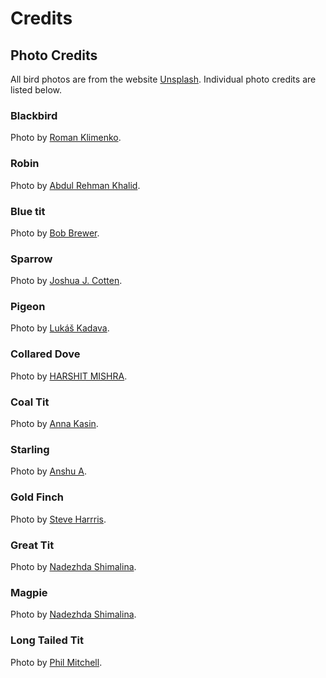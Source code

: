# Credits

## Photo Credits

All bird photos are from the website [Unsplash](https://unsplash.com/).
Individual photo credits are listed below.

### Blackbird

Photo by [Roman Klimenko](https://unsplash.com/@romaklimenko?utm_source=unsplash&utm_medium=referral&utm_content=creditCopyText).

### Robin

Photo by [Abdul Rehman Khalid](https://unsplash.com/@ar_khalid?utm_source=unsplash&utm_medium=referral&utm_content=creditCopyText).

### Blue tit

Photo by [Bob Brewer](https://unsplash.com/de/@brewbottle?utm_source=unsplash&utm_medium=referral&utm_content=creditCopyText).

### Sparrow

Photo by [Joshua J. Cotten](https://unsplash.com/@jcotten?utm_source=unsplash&utm_medium=referral&utm_content=creditCopyText).

### Pigeon

Photo by [Lukáš Kadava](https://unsplash.com/@kadava?utm_source=unsplash&utm_medium=referral&utm_content=creditCopyText).

### Collared Dove

Photo by [HARSHIT MISHRA](https://unsplash.com/@harshitmishra_0905?utm_source=unsplash&utm_medium=referral&utm_content=creditCopyText).

### Coal Tit

Photo by [Anna Kasin](https://unsplash.com/@anna_kasin?utm_source=unsplash&utm_medium=referral&utm_content=creditCopyText).

### Starling

Photo by [Anshu A](https://unsplash.com/@anshu18?utm_source=unsplash&utm_medium=referral&utm_content=creditCopyText).

### Gold Finch

Photo by [Steve Harrris](https://unsplash.com/@stevemyra?utm_source=unsplash&utm_medium=referral&utm_content=creditCopyText).

### Great Tit

Photo by [Nadezhda Shimalina](https://unsplash.com/@shimalinan?utm_source=unsplash&utm_medium=referral&utm_content=creditCopyText).

### Magpie

Photo by [Nadezhda Shimalina](https://unsplash.com/@shimalinan?utm_source=unsplash&utm_medium=referral&utm_content=creditCopyText).

### Long Tailed Tit

Photo by [Phil Mitchell](https://www.pexels.com/photo/bird-perched-on-tree-branch-11708368/).